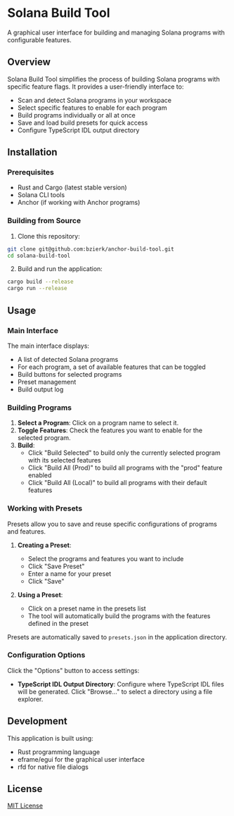 # Solana Build Tool

A graphical user interface for building and managing Solana programs with configurable features.

## Overview

Solana Build Tool simplifies the process of building Solana programs with specific feature flags. It provides a user-friendly interface to:

- Scan and detect Solana programs in your workspace
- Select specific features to enable for each program
- Build programs individually or all at once
- Save and load build presets for quick access
- Configure TypeScript IDL output directory

## Installation

### Prerequisites

- Rust and Cargo (latest stable version)
- Solana CLI tools
- Anchor (if working with Anchor programs)

### Building from Source

1. Clone this repository:
```bash
git clone git@github.com:bzierk/anchor-build-tool.git
cd solana-build-tool
```

2. Build and run the application:
```bash
cargo build --release
cargo run --release
```

## Usage

### Main Interface

The main interface displays:
- A list of detected Solana programs
- For each program, a set of available features that can be toggled
- Build buttons for selected programs
- Preset management
- Build output log

### Building Programs

1. **Select a Program**: Click on a program name to select it.
2. **Toggle Features**: Check the features you want to enable for the selected program.
3. **Build**:
   - Click "Build Selected" to build only the currently selected program with its selected features
   - Click "Build All (Prod)" to build all programs with the "prod" feature enabled
   - Click "Build All (Local)" to build all programs with their default features

### Working with Presets

Presets allow you to save and reuse specific configurations of programs and features.

1. **Creating a Preset**:
   - Select the programs and features you want to include
   - Click "Save Preset"
   - Enter a name for your preset
   - Click "Save"

2. **Using a Preset**:
   - Click on a preset name in the presets list
   - The tool will automatically build the programs with the features defined in the preset

Presets are automatically saved to `presets.json` in the application directory.

### Configuration Options

Click the "Options" button to access settings:

- **TypeScript IDL Output Directory**: Configure where TypeScript IDL files will be generated. Click "Browse..." to select a directory using a file explorer.

## Development

This application is built using:
- Rust programming language
- eframe/egui for the graphical user interface
- rfd for native file dialogs

## License

[MIT License](LICENSE)
